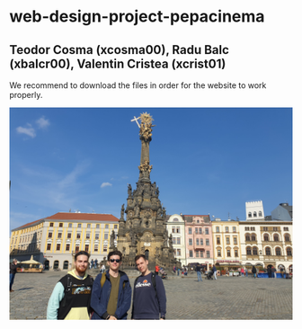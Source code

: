 # web-design-project-pepacinema

## Teodor Cosma (xcosma00), Radu Balc (xbalcr00), Valentin Cristea (xcrist01)

We recommend to download the files in order for the website to work properly.

![alt text](/images/20211002_114840.jpg)
